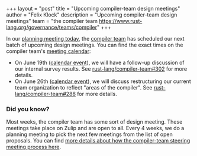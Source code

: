 +++
layout = "post"
title = "Upcoming compiler-team design meetings"
author = "Felix Klock"
description = "Upcoming compiler-team design meetings"
team = "the compiler team <https://www.rust-lang.org/governance/teams/compiler>"
+++

In our [planning meeting today], the [compiler team] has scheduled our
next batch of upcoming design meetings. You can find the exact times
on the compiler team's [meeting calendar]:

* On June 19th ([calendar event][ce1]), we will
  have a follow-up discussion of our internal survey results.
  See [rust-lang/compiler-team#302] for more details.
* On June 26th ([calendar event][ce2]), we will discuss
  restructuring our current team organization
  to reflect "areas of the compiler".
  See [rust-lang/compiler-team#288] for more details.

[ce1]: https://calendar.google.com/event?action=TEMPLATE&tmeid=NGhzYXBkZm12ZzVmbzEzb2VpMzlsYzN0dnEgNnU1cnJ0Y2U2bHJ0djA3cGZpM2RhbWdqdXNAZw&tmsrc=6u5rrtce6lrtv07pfi3damgjus%40group.calendar.google.com
[ce2]: https://calendar.google.com/event?action=TEMPLATE&tmeid=NmVjcTNibm03Ym5jamc2Z2NnaGNzaHFtMHYgNnU1cnJ0Y2U2bHJ0djA3cGZpM2RhbWdqdXNAZw&tmsrc=6u5rrtce6lrtv07pfi3damgjus%40group.calendar.google.com
[rust-lang/compiler-team#302]: https://github.com/rust-lang/compiler-team/issues/302
[rust-lang/compiler-team#288]: https://github.com/rust-lang/compiler-team/issues/288

### Did you know?

Most weeks, the compiler team has some sort of design meeting. These
meetings take place on Zulip and are open to all. Every 4 weeks, we do
a planning meeting to pick the next few meetings from the list of open
proposals. You can find [more details about how the compiler-team
steering meeting process here][details].

[details]: https://rust-lang.github.io/compiler-team/about/steering-meeting/
[meeting calendar]: https://rust-lang.github.io/compiler-team/#meeting-calendar
[planning meeting today]: https://zulip-archive.rust-lang.org/238009tcompilermeetings/16428planningmeeting20200605.html
[compiler team]: https://www.rust-lang.org/governance/teams/compiler
